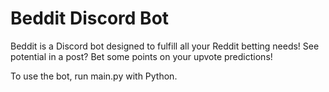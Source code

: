 # Beddit Discord Bot
Beddit is a Discord bot designed to fulfill all your Reddit betting needs! See potential in a post? Bet some points on your upvote predictions!

To use the bot, run main.py with Python.
